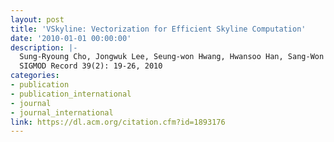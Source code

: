 ```yaml
---
layout: post
title: 'VSkyline: Vectorization for Efficient Skyline Computation'
date: '2010-01-01 00:00:00'
description: |-
  Sung-Ryoung Cho, Jongwuk Lee, Seung-won Hwang, Hwansoo Han, Sang-Won Lee<br />
  SIGMOD Record 39(2): 19-26, 2010
categories:
- publication
- publication_international
- journal
- journal_international
link: https://dl.acm.org/citation.cfm?id=1893176
---
```


